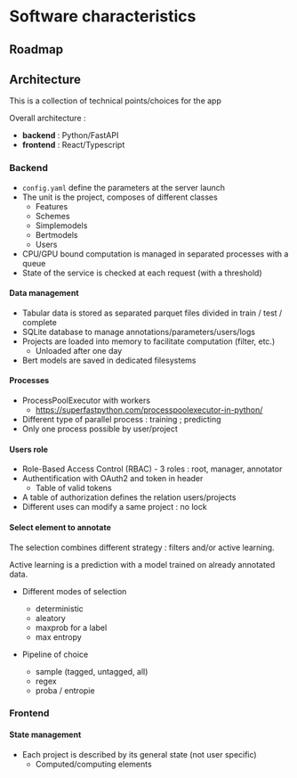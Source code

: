 # Software characteristics

## Roadmap

## Architecture

This is a collection of technical points/choices for the app

Overall architecture :

- **backend** : Python/FastAPI
- **frontend** : React/Typescript

### Backend

- `config.yaml` define the parameters at the server launch
- The unit is the project, composes of different classes
    - Features
    - Schemes
    - Simplemodels
    - Bertmodels
    - Users
- CPU/GPU bound computation is managed in separated processes with a queue
- State of the service is checked at each request (with a threshold)

#### Data management

- Tabular data is stored as separated parquet files divided in train / test / complete
- SQLite database to manage annotations/parameters/users/logs
- Projects are loaded into memory to facilitate computation (filter, etc.)
    - Unloaded after one day
- Bert models are saved in dedicated filesystems

#### Processes

- ProcessPoolExecutor with workers
    - https://superfastpython.com/processpoolexecutor-in-python/
- Different type of parallel process : training ; predicting
- Only one process possible by user/project

#### Users role

- Role-Based Access Control (RBAC) - 3 roles : root, manager, annotator
- Authentification with OAuth2 and token in header
    - Table of valid tokens
- A table of authorization defines the relation users/projects
- Different uses can modify a same project : no lock

#### Select element to annotate

The selection combines different strategy : filters and/or active learning.

Active learning is a prediction with a model trained on already annotated data.

- Different modes of selection
    - deterministic
    - aleatory
    - maxprob for a label
    - max entropy

- Pipeline of choice
    - sample (tagged, untagged, all)
    - regex
    - proba / entropie


### Frontend 

#### State management

- Each project is described by its general state (not user specific)
    - Computed/computing elements